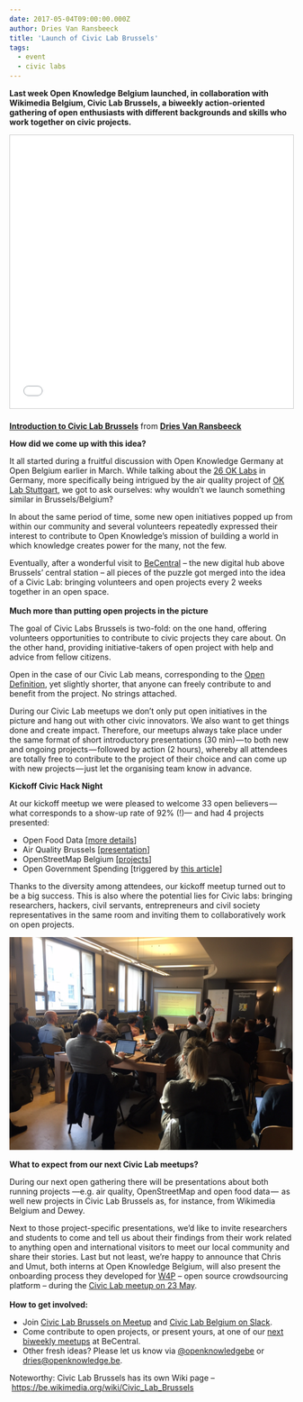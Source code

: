 ```yaml
---
date: 2017-05-04T09:00:00.000Z
author: Dries Van Ransbeeck
title: 'Launch of Civic Lab Brussels'
tags:
  - event
  - civic labs
---
```


**Last week Open Knowledge Belgium launched, in collaboration with Wikimedia Belgium, Civic Lab Brussels, a biweekly action-oriented gathering of open enthusiasts with different backgrounds and skills who work together on civic projects.**

<iframe src="//www.slideshare.net/slideshow/embed_code/key/1tZYePo9y213Ho" width="595" height="485" frameborder="0" marginwidth="0" marginheight="0" scrolling="no" style="border:1px solid #CCC; border-width:1px; margin-bottom:5px; max-width: 100%;" allowfullscreen></iframe>

**[Introduction to Civic Lab Brussels](https://www.slideshare.net/DriesVanRansbeeck/introduction-to-civic-lab-brussels 'Introduction to Civic Lab Brussels')** from **[Dries Van Ransbeeck](https://www.slideshare.net/DriesVanRansbeeck)**

**How did we come up with this idea?**

It all started during a fruitful discussion with Open Knowledge Germany at Open Belgium earlier in March. While talking about the [26 OK Labs](https://codefor.de/) in Germany, more specifically being intrigued by the air quality project of [OK Lab Stuttgart](https://www.meetup.com/OK-Lab-Stuttgart-Meet-Up/), we got to ask ourselves: why wouldn’t we launch something similar in Brussels/Belgium?

In about the same period of time, some new open initiatives popped up from within our community and several volunteers repeatedly expressed their interest to contribute to Open Knowledge’s mission of building a world in which knowledge creates power for the many, not the few.

Eventually, after a wonderful visit to [BeCentral](http://www.becentral.org/) – the new digital hub above Brussels’ central station – all pieces of the puzzle got merged into the idea of a Civic Lab: bringing volunteers and open projects every 2 weeks together in an open space.\
\
**Much more than putting open projects in the picture**

The goal of Civic Labs Brussels is two-fold: on the one hand, offering volunteers opportunities to contribute to civic projects they care about. On the other hand, providing initiative-takers of open project with help and advice from fellow citizens.

Open in the case of our Civic Lab means, corresponding to the [Open Definition](https://opendefinition.org/), yet slightly shorter, that anyone can freely contribute to and benefit from the project. No strings attached.

During our Civic Lab meetups we don’t only put open initiatives in the picture and hang out with other civic innovators. We also want to get things done and create impact. Therefore, our meetups always take place under the same format of short introductory presentations (30 min) — to both new and ongoing projects — followed by action (2 hours), whereby all attendees are totally free to contribute to the project of their choice and can come up with new projects — just let the organising team know in advance.

**Kickoff Civic Hack Night**

At our kickoff meetup we were pleased to welcome 33 open believers — what corresponds to a show-up rate of 92% (!)— and had 4 projects presented:

- Open Food Data [[more details](https://github.com/openthings-cc/FarmFood-Interoperability)]
- Air Quality Brussels [[presentation](https://docs.google.com/a/kwintenlambrecht.com/presentation/d/1yOz8MsxetrSQJ1Wfy4LwIQwKyESt6jcVuRe68M7IvIE/edit?usp=sharing)]
- OpenStreetMap Belgium [[projects](http://www.osm.be/en/projects/)]
- Open Government Spending [triggered by [this article](https://www.nytimes.com/2017/04/17/business/dealbook/steve-ballmer-serves-up-a-fascinating-data-trove.html?mwrsm=LinkedIn)]

Thanks to the diversity among attendees, our kickoff meetup turned out to be a big success. This is also where the potential lies for Civic labs: bringing researchers, hackers, civil servants, entrepreneurs and civil society representatives in the same room and inviting them to collaboratively work on open projects.

![Civic Labs Brussels Kickoff](civic_labs_brussels_kickoff_2.jpg)

**What to expect from our next Civic Lab meetups?**

During our next open gathering there will be presentations about both running projects —e.g. air quality, OpenStreetMap and open food data —  as well new projects in Civic Lab Brussels as, for instance, from Wikimedia Belgium and Dewey.

Next to those project-specific presentations, we’d like to invite researchers and students to come and tell us about their findings from their work related to anything open and international visitors to meet our local community and share their stories. Last but not least, we’re happy to announce that Chris and Umut, both interns at Open Knowledge Belgium, will also present the onboarding process they developed for [W4P](http://w4p.be/) – open source crowdsourcing platform – during the [Civic Lab meetup on 23 May](https://www.meetup.com/Civic-Lab-Brussels/events/239487497/).\
\
**How to get involved:**

- Join [Civic Lab Brussels on Meetup](https://www.meetup.com/Civic-Lab-Brussels/) and [Civic Lab Belgium on Slack](http://slack.civiclabs.be).
- Come contribute to open projects, or present yours, at one of our [next biweekly meetups](https://www.meetup.com/Civic-Lab-Brussels/events/239334537/) at BeCentral.
- Other fresh ideas? Please let us know via [@openknowledgebe](https://twitter.com/OpenKnowledgeBE) or dries@openknowledge.be.

Noteworthy: Civic Lab Brussels has its own Wiki page – <https://be.wikimedia.org/wiki/Civic_Lab_Brussels>

